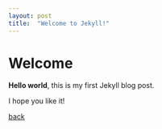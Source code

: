 ```yaml
---
layout: post
title:  "Welcome to Jekyll!"
---
```


# Welcome

**Hello world**, this is my first Jekyll blog post.

I hope you like it!

[back](./)
